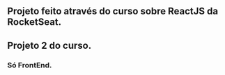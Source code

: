 ## Projeto feito através do curso sobre ReactJS da RocketSeat.

## Projeto 2 do curso.

### Só FrontEnd.